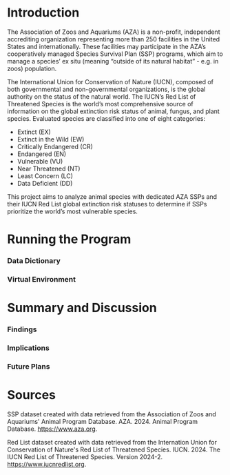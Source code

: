 # Introduction
The Association of Zoos and Aquariums (AZA) is a non-profit, independent accrediting organization representing more than 250 facilities in the United States and internationally. These facilities may participate in the AZA’s cooperatively managed Species Survival Plan (SSP) programs, which aim to manage a species’ ex situ (meaning “outside of its natural habitat” - e.g. in zoos) population. 

The International Union for Conservation of Nature (IUCN), composed of both governmental and non-governmental organizations, is the global authority on the status of the natural world. The IUCN’s Red List of Threatened Species is the world’s most comprehensive source of information on the global extinction risk status of animal, fungus, and plant species. Evaluated species are classified into one of eight categories: 
- Extinct (EX)
- Extinct in the Wild (EW)
- Critically Endangered (CR)
- Endangered (EN)
- Vulnerable (VU)
- Near Threatened (NT)
- Least Concern (LC)
- Data Deficient (DD)

This project aims to analyze animal species with dedicated AZA SSPs and their IUCN Red List global extinction risk statuses to determine if SSPs prioritize the world’s most vulnerable species. 

# Running the Program

### Data Dictionary

### Virtual Environment

# Summary and Discussion 

### Findings

### Implications

### Future Plans

# Sources
SSP dataset created with data retrieved from the Association of Zoos and Aquariums' Animal Program Database.
AZA. 2024. Animal Program Database. https://www.aza.org.

Red List dataset created with data retrieved from the Internation Union for Conservation of Nature's Red List of Threatened Species. 
IUCN. 2024. The IUCN Red List of Threatened Species. Version 2024-2. https://www.iucnredlist.org.

